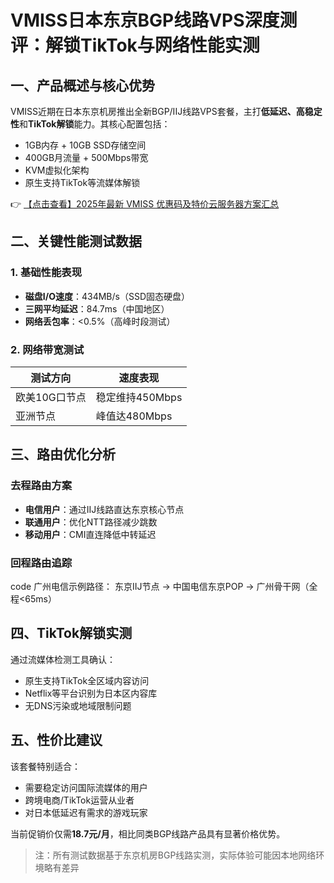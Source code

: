 # VMISS日本东京BGP线路VPS深度测评：解锁TikTok与网络性能实测

## 一、产品概述与核心优势
VMISS近期在日本东京机房推出全新BGP/IIJ线路VPS套餐，主打**低延迟、高稳定性**和**TikTok解锁**能力。其核心配置包括：
- 1GB内存 + 10GB SSD存储空间
- 400GB月流量 + 500Mbps带宽
- KVM虚拟化架构
- 原生支持TikTok等流媒体解锁

👉 [【点击查看】2025年最新 VMISS 优惠码及特价云服务器方案汇总](https://bit.ly/Vmiss)

## 二、关键性能测试数据
### 1. 基础性能表现
- **磁盘I/O速度**：434MB/s（SSD固态硬盘）
- **三网平均延迟**：84.7ms（中国地区）
- **网络丢包率**：<0.5%（高峰时段测试）

### 2. 网络带宽测试
| 测试方向       | 速度表现       |
|----------------|----------------|
| 欧美10G口节点  | 稳定维持450Mbps|
| 亚洲节点       | 峰值达480Mbps  |

## 三、路由优化分析
### 去程路由方案
- **电信用户**：通过IIJ线路直达东京核心节点
- **联通用户**：优化NTT路径减少跳数
- **移动用户**：CMI直连降低中转延迟

### 回程路由追踪
code
广州电信示例路径：
东京IIJ节点 → 中国电信东京POP → 广州骨干网（全程<65ms）

## 四、TikTok解锁实测
通过流媒体检测工具确认：
- 原生支持TikTok全区域内容访问
- Netflix等平台识别为日本区内容库
- 无DNS污染或地域限制问题

## 五、性价比建议
该套餐特别适合：
- 需要稳定访问国际流媒体的用户
- 跨境电商/TikTok运营从业者
- 对日本低延迟有需求的游戏玩家

当前促销价仅需**18.7元/月**，相比同类BGP线路产品具有显著价格优势。

> 注：所有测试数据基于东京机房BGP线路实测，实际体验可能因本地网络环境略有差异